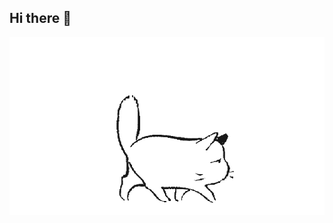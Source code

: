 ## Hi there 👋

<img src="https://github.com/cherepanovig/cherepanovig/blob/main/Cat_1.gif" alt="The unlimited" with="600">
